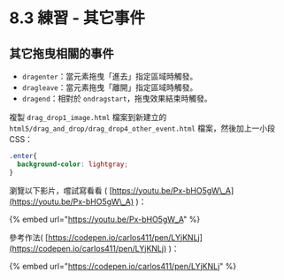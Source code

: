 # 8.3 練習 - 其它事件

## 其它拖曳相關的事件

* `dragenter`：當元素拖曳「進去」指定區域時觸發。
* `dragleave`：當元素拖曳「離開」指定區域時觸發。
* `dragend`：相對於 `ondragstart`，拖曳效果結束時觸發。

複製 `drag_drop1_image.html` 檔案到新建立的 `html5/drag_and_drop/drag_drop4_other_event.html` 檔案，然後加上一小段 CSS：

```css
.enter{
  background-color: lightgray;
}
```

瀏覽以下影片，嚐試寫看看 ( [https://youtu.be/Px-bHO5gW\_A](https://youtu.be/Px-bHO5gW\_A) )：

{% embed url="https://youtu.be/Px-bHO5gW_A" %}



參考作法( [https://codepen.io/carlos411/pen/LYjKNLj](https://codepen.io/carlos411/pen/LYjKNLj) )：

{% embed url="https://codepen.io/carlos411/pen/LYjKNLj" %}



